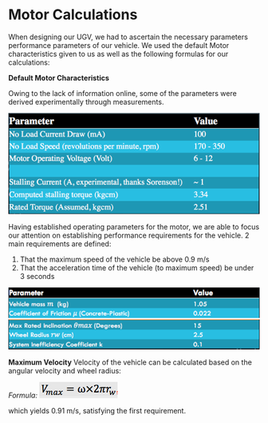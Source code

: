 # Motor Calculations

When designing our UGV, we had to ascertain the necessary parameters performance parameters of our vehicle. We used the default Motor characteristics given to us as well as the following formulas for our calculations:

**Default Motor Characteristics**

Owing to the lack of information online, some of the parameters were derived experimentally through measurements.

![Motor characteristics_1](https://github.com/Tristan-Technologies/EASem2Help/blob/master/Mechanical_Components/Pictures/Default%20motor%20parameters.png)

Having established operating parameters for the motor, we are able to focus our attention on establishing performance requirements for the vehicle. 2 main requirements are defined:

1) That the maximum speed of the vehicle be above 0.9 m/s
2) That the acceleration time of the vehicle (to maximum speed) be under 3 seconds

![Motor characteristics_2](https://github.com/Tristan-Technologies/EASem2Help/blob/master/Mechanical_Components/Pictures/Motor%20parameters_2.png)
![Motor characteristics_3](https://github.com/Tristan-Technologies/EASem2Help/blob/master/Mechanical_Components/Pictures/Motor%20parameters_3.png)

**Maximum Velocity**
Velocity of the vehicle can be calculated based on the angular velocity and wheel radius:

_Formula:_ ![Vmax](https://github.com/Tristan-Technologies/EASem2Help/blob/master/Mechanical_Components/Pictures/Vmax.png)

which yields 0.91 m/s, satisfying the first requirement.

